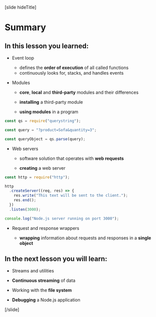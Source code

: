 [slide hideTitle]
# Summary


## In this lesson you learned:

- Event loop
  * defines the **order of execution** of all called functions
  * continuously looks for, stacks, and handles events 

- Modules
  * **core**, **local** and **third-party** modules and their differences
  
  * **installing** a third-party module
    
  * **using modules** in a program

```js
const qs = require("querystring");

const query = "?product=Sofa&quantity=3";

const queryObject = qs.parse(query);
```

- Web servers

   * software solution that operates with **web requests**

   * **creating** a web server

```js
const http = require("http");

http
  .createServer((req, res) => {
    res.write("This text will be sent to the client.");
    res.end();
  })
  .listen(3000);

console.log("Node.js server running on port 3000");
```

- Request and response wrappers

   * **wrapping** information about requests and responses in a **single object**

## In the next lesson you will learn:

- Streams and utilities

- **Continuous streaming** of data

- Working with the **file system**

- **Debugging** a Node.js application

[/slide]
